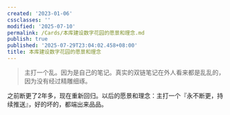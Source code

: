 ```yaml
---
created: '2023-01-06'
cssclasses: ''
modified: '2025-07-10'
permalink: /Cards/本库建设数字花园的愿景和理念.md
publish: true
published: '2025-07-29T23:04:02.458+08:00'
title: 本库建设数字花园的愿景和理念
---
```

> 主打一个乱。因为是自己的笔记。真实的双链笔记在外人看来都是乱乱的，因为没有经过精雕细琢。

之前断更了2年多，现在重新回归。以后的愿景和理念：主打一个『永不断更，持续推送』，好的坏的，都端出来品品。
